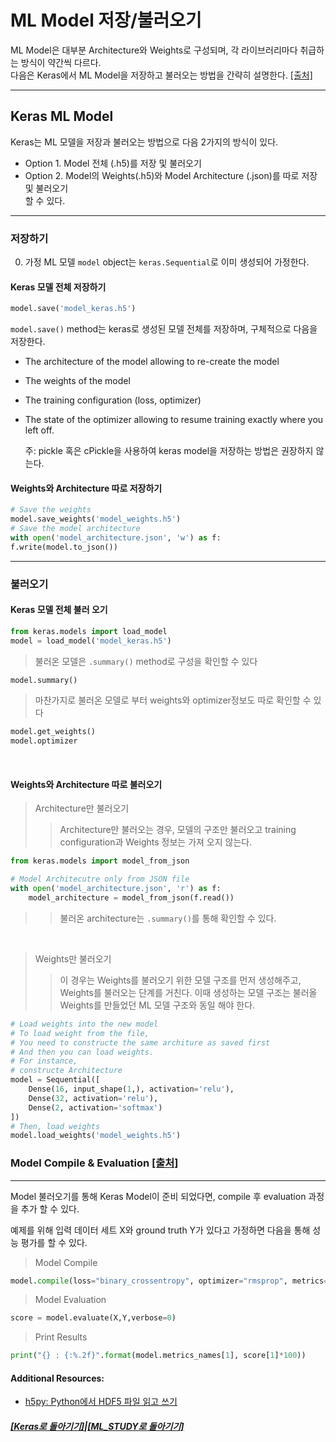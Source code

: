 # ML Model 저장/불러오기

ML Model은 대부분 Architecture와 Weights로 구성되며,
각 라이브러리마다 취급하는 방식이 약간씩 다르다. <br>
다음은 Keras에서 ML Model을 저장하고 불러오는 방법을 간략히 설명한다. [[출처]](https://jovianlin.io/saving-loading-keras-models/)

---

## Keras ML Model

Keras는 ML 모델을 저장과 불러오는 방법으로 다음 2가지의 방식이 있다.<br>

- Option 1. Model 전체 (.h5)를 저장 및 불러오기 <br>
- Option 2. Model의 Weights(.h5)와 Model Architecture (.json)를 따로 저장 및 불러오기 <br>
  할 수 있다. <br>

---

### 저장하기

0. 가정
   ML 모델 `model` object는 `keras.Sequential`로 이미 생성되어 가정한다.

#### Keras 모델 전체 저장하기

```python
model.save('model_keras.h5')
```

`model.save()` method는 keras로 생성된 모델 전체를 저장하며,
구체적으로 다음을 저장한다.

- The architecture of the model allowing to re-create the model
- The weights of the model
- The training configuration (loss, optimizer)
- The state of the optimizer allowing to resume training exactly where you left off.

  주: pickle 혹은 cPickle을 사용하여 keras model을 저장하는 방법은 권장하지 않는다.

#### Weights와 Architecture 따로 저장하기

```python
# Save the weights
model.save_weights('model_weights.h5')
# Save the model architecture
with open('model_architecture.json', 'w') as f:
f.write(model.to_json())
```

---

### 불러오기

#### Keras 모델 전체 불러 오기

```python
from keras.models import load_model
model = load_model('model_keras.h5')
```

> 불러온 모델은 `.summary()` method로 구성을 확인할 수 있다

```python
model.summary()
```

> 마찬가지로 불러온 모델로 부터 weights와 optimizer정보도 따로 확인할 수 있다

```python
model.get_weights()
model.optimizer
```

<br>

#### Weights와 Architecture 따로 불러오기

> Architecture만 불러오기
>
> > Architecture만 불러오는 경우, 모델의 구조만 불러오고 training configuration과 Weights 정보는 가져 오지 않는다.

```python
from keras.models import model_from_json

# Model Architecutre only from JSON file
with open('model_architecture.json', 'r') as f:
    model_architecture = model_from_json(f.read())
```

> > 불러온 architecture는 `.summary()`를 통해 확인할 수 있다.

<br>

> Weights만 불러오기
>
> > 이 경우는 Weights를 불러오기 위한 모델 구조를 먼저 생성해주고, Weights를 불러오는 단계를 거친다. 이때 생성하는 모델 구조는 불러올 Weights를 만들었던 ML 모델 구조와 동일 해야 한다.

```python
# Load weights into the new model
# To load weight from the file,
# You need to constructe the same architure as saved first
# And then you can load weights.
# For instance,
# constructe Architecture
model = Sequential([
    Dense(16, input_shape(1,), activation='relu'),
    Dense(32, activation='relu'),
    Dense(2, activation='softmax')
])
# Then, load weights
model.load_weights('model_weights.h5')
```

### Model Compile & Evaluation [[출처]](https://3months.tistory.com/150)

---

Model 불러오기를 통해 Keras Model이 준비 되었다면, compile 후 evaluation 과정을 추가 할 수 있다.

예제를 위해 입력 데이터 세트 X와 ground truth Y가 있다고 가정하면 다음을 통해 성능 평가를 할 수 있다.

> Model Compile

```python
model.compile(loss="binary_crossentropy", optimizer="rmsprop", metrics=['accuracy'])
```

> Model Evaluation

```python
score = model.evaluate(X,Y,verbose=0)
```

> Print Results

```python
print("{} : {:%.2f}".format(model.metrics_names[1], score[1]*100))
```

#### Additional Resources:

- [h5py: Python에서 HDF5 파일 읽고 쓰기](https://www.christopherlovell.co.uk/blog/2016/04/27/h5py-intro.html)

##### [[Keras로 돌아기기]](https://github.com/elemag1414/Keras)|[[ML_STUDY로 돌아기기]](https://github.com/elemag1414/ML_STUDY)
